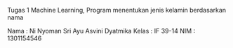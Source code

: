 Tugas 1 Machine Learning, Program menentukan jenis kelamin berdasarkan nama

Nama  : Ni Nyoman Sri Ayu Asvini Dyatmika
Kelas : IF 39-14
NIM   : 1301154546
